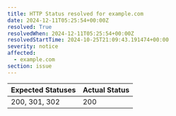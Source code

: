 ```yaml
---
title: HTTP Status resolved for example.com
date: 2024-12-11T05:25:54+00:00Z
resolved: True
resolvedWhen: 2024-12-11T05:25:54+00:00Z
resolvedStartTime: 2024-10-25T21:09:43.191474+00:00
severity: notice
affected:
  - example.com
section: issue
---
```


| Expected Statuses | Actual Status  |
|-------------------|----------------|
| 200, 301, 302 | 200 |
